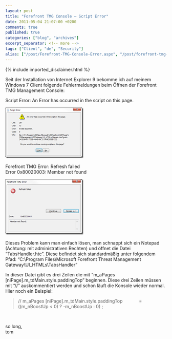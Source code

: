 ```yaml
---
layout: post
title: "Forefront TMG Console – Script Error"
date: 2011-05-04 21:07:00 +0200
comments: true
published: true
categories: ["blog", "archives"]
excerpt_separator: <!-- more -->
tags: ["Client", "de", "Security"]
alias: ["/post/Forefront-TMG-Console-Error.aspx", "/post/forefront-tmg-console-error.aspx"]
---
```

<!-- more -->
{% include imported_disclaimer.html %}
<p>Seit der Installation von Internet Explorer 9 bekomme ich auf meinem Windows 7 Client folgende Fehlermeldungen beim &Ouml;ffnen der Forefront TMG Management Console:</p>
<p>Script Error: An Error has occurred in the script on this page.</p>
<p><a href="/assets/image_310.png"><img style="background-image: none; padding-left: 0px; padding-right: 0px; display: inline; padding-top: 0px; border-width: 0px;" title="image" src="/assets/image_thumb_308.png" alt="image" width="244" height="158" border="0" /></a></p>
<p>Forefront TMG Error: Refresh failed <br />Error 0x80020003: Member not found</p>
<p><a href="/assets/image_311.png"><img style="background-image: none; padding-left: 0px; padding-right: 0px; display: inline; padding-top: 0px; border-width: 0px;" title="image" src="/assets/image_thumb_309.png" alt="image" width="244" height="173" border="0" /></a></p>
<p>Dieses Problem kann man einfach l&ouml;sen, man schnappt sich ein Notepad (Achtung: mit administrativen Rechten) und &ouml;ffnet die Datei &ldquo;TabsHandler.htc&rdquo;. Diese befindet sich standardm&auml;&szlig;ig unter folgendem Pfad: &ldquo;C:\Program Files\Microsoft Forefront Threat Management Gateway\UI_HTMLs\TabsHandler&rdquo;</p>
<p>In dieser Datei gibt es drei Zeilen die mit &ldquo;m_aPages [niPage].m_tdMain.style.paddingTop&rdquo; beginnen. Diese drei Zeilen m&uuml;ssen mit &ldquo;//&rdquo; auskommentiert werden und schon l&auml;uft die Konsole wieder normal. Hier noch ein Beispiel:</p>
<blockquote>
<p>// m_aPages [niPage].m_tdMain.style.paddingTop&nbsp;&nbsp;&nbsp;&nbsp;&nbsp;&nbsp;&nbsp;&nbsp;&nbsp;&nbsp;&nbsp;&nbsp; = ((m_nBoostUp &lt; 0) ? -m_nBoostUp : 0) ;</p>
</blockquote>
<p>&nbsp;</p>
<p>so long, <br />tom</p>
